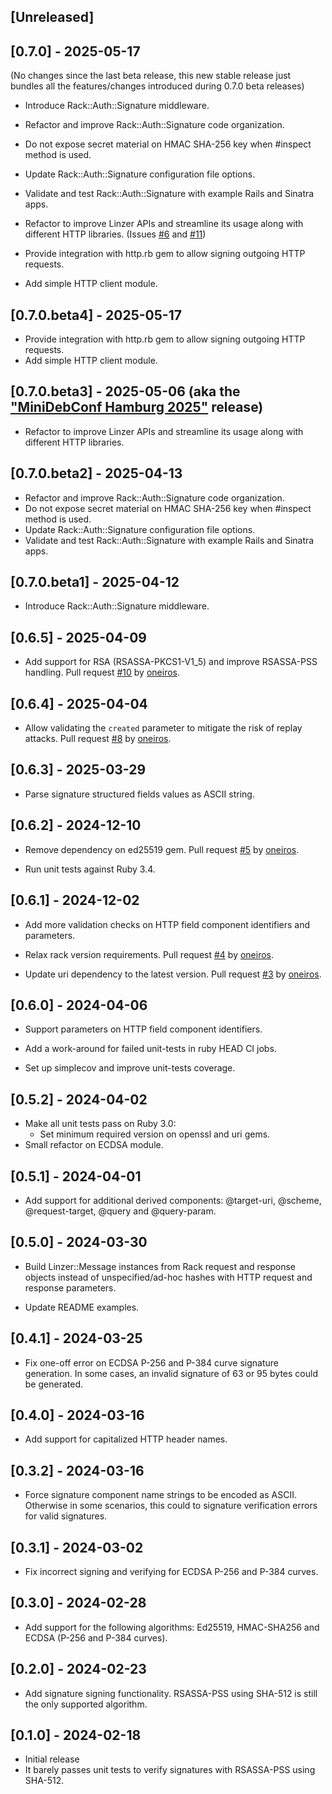 ## [Unreleased]

## [0.7.0] - 2025-05-17

(No changes since the last beta release, this new stable release just
bundles all the features/changes introduced during 0.7.0 beta releases) 

- Introduce Rack::Auth::Signature middleware.

- Refactor and improve Rack::Auth::Signature code organization.

- Do not expose secret material on HMAC SHA-256 key when #inspect method is used.

- Update Rack::Auth::Signature configuration file options.

- Validate and test Rack::Auth::Signature with example Rails and Sinatra apps.

- Refactor to improve Linzer APIs and streamline its usage along with different
  HTTP libraries. (Issues [#6](https://github.com/nomadium/linzer/issues/6) and
  [#11](https://github.com/nomadium/linzer/issues/11))

- Provide integration with http.rb gem to allow signing outgoing HTTP requests.

- Add simple HTTP client module.

## [0.7.0.beta4] - 2025-05-17

- Provide integration with http.rb gem to allow signing outgoing HTTP requests.
- Add simple HTTP client module.

## [0.7.0.beta3] - 2025-05-06 (aka the ["MiniDebConf Hamburg 2025"](https://wiki.debian.org/DebianEvents/de/2025/MiniDebConfHamburg) release)

- Refactor to improve Linzer APIs and streamline its usage along with different
  HTTP libraries.

## [0.7.0.beta2] - 2025-04-13

- Refactor and improve Rack::Auth::Signature code organization.
- Do not expose secret material on HMAC SHA-256 key when #inspect method is used.
- Update Rack::Auth::Signature configuration file options.
- Validate and test Rack::Auth::Signature with example Rails and Sinatra apps.

## [0.7.0.beta1] - 2025-04-12

- Introduce Rack::Auth::Signature middleware.

## [0.6.5] - 2025-04-09

- Add support for RSA (RSASSA-PKCS1-V1_5) and improve RSASSA-PSS handling.
  Pull request [#10](https://github.com/nomadium/linzer/pull/10)
  by [oneiros](https://github.com/oneiros).

## [0.6.4] - 2025-04-04

- Allow validating the `created` parameter to mitigate the
  risk of replay attacks.
  Pull request [#8](https://github.com/nomadium/linzer/pull/8)
  by [oneiros](https://github.com/oneiros).

## [0.6.3] - 2025-03-29

- Parse signature structured fields values as ASCII string.

## [0.6.2] - 2024-12-10

- Remove dependency on ed25519 gem. Pull request
  [#5](https://github.com/nomadium/linzer/pull/5) by
  [oneiros](https://github.com/oneiros).

- Run unit tests against Ruby 3.4.

## [0.6.1] - 2024-12-02

- Add more validation checks on HTTP field component identifiers and parameters.

- Relax rack version requirements. Pull request
  [#4](https://github.com/nomadium/linzer/pull/4) by
  [oneiros](https://github.com/oneiros).

- Update uri dependency to the latest version. Pull request
  [#3](https://github.com/nomadium/linzer/pull/3) by
  [oneiros](https://github.com/oneiros).

## [0.6.0] - 2024-04-06

- Support parameters on HTTP field component identifiers.

- Add a work-around for failed unit-tests in ruby HEAD CI jobs.

- Set up simplecov and improve unit-tests coverage.

## [0.5.2] - 2024-04-02

- Make all unit tests pass on Ruby 3.0:
  * Set minimum required version on openssl and uri gems.
- Small refactor on ECDSA module.

## [0.5.1] - 2024-04-01

- Add support for additional derived components:
  @target-uri, @scheme, @request-target, @query and @query-param.

## [0.5.0] - 2024-03-30

- Build Linzer::Message instances from Rack request and response objects
  instead of unspecified/ad-hoc hashes with HTTP request and
  response parameters.

- Update README examples.

## [0.4.1] - 2024-03-25

- Fix one-off error on ECDSA P-256 and P-384 curve signature generation.
  In some cases, an invalid signature of 63 or 95 bytes could be generated.

## [0.4.0] - 2024-03-16

- Add support for capitalized HTTP header names.

## [0.3.2] - 2024-03-16

- Force signature component name strings to be encoded as ASCII.
  Otherwise in some scenarios, this could to signature verification errors
  for valid signatures.

## [0.3.1] - 2024-03-02

- Fix incorrect signing and verifying for ECDSA P-256 and P-384 curves.

## [0.3.0] - 2024-02-28

- Add support for the following algorithms: Ed25519, HMAC-SHA256 and
  ECDSA (P-256 and P-384 curves).

## [0.2.0] - 2024-02-23

- Add signature signing functionality. RSASSA-PSS using SHA-512 is still the only
  supported algorithm.

## [0.1.0] - 2024-02-18

- Initial release
- It barely passes unit tests to verify signatures with RSASSA-PSS using SHA-512.
